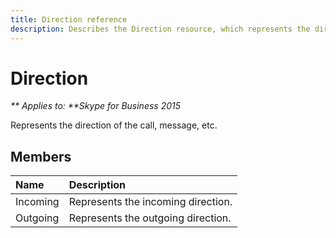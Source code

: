 ```yaml
---
title: Direction reference
description: Describes the Direction resource, which represents the direction of a call or message, and provides a list of members.
---
```

# Direction


_** Applies to: **Skype for Business 2015_

Represents the direction of the call, message, etc.
            
## Members



|**Name**|**Description**|
|:-----|:-----|
|Incoming|Represents the incoming direction.|
|Outgoing|Represents the outgoing direction.|
